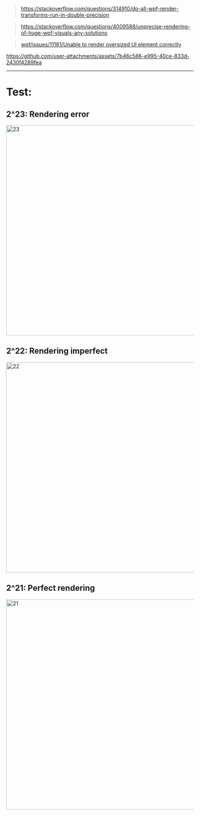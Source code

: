 > https://stackoverflow.com/questions/314910/do-all-wpf-render-transforms-run-in-double-precision

> https://stackoverflow.com/questions/4009588/unprecise-rendering-of-huge-wpf-visuals-any-solutions

> [wpf/issues/11161/Unable to render oversized UI element correctly](https://github.com/dotnet/wpf/issues/11161)

https://github.com/user-attachments/assets/7b46c586-e995-40ce-833d-2430f4289fea

---

# Test:
## 2^23: Rendering error
<img width="999" height="563" alt="23" src="https://github.com/user-attachments/assets/8e9cb4f6-6014-42e6-b258-18c11218e8dd" />

## 2^22: Rendering imperfect
<img width="999" height="563" alt="22" src="https://github.com/user-attachments/assets/cfbdc62d-9c82-4692-a58d-2cfcf3914e51" />

## 2^21: Perfect rendering
<img width="999" height="563" alt="21" src="https://github.com/user-attachments/assets/a823f758-d5ad-4473-a26a-d9c340517f7c" />

